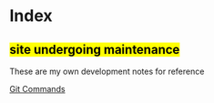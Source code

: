 # Index
## <mark> site undergoing maintenance </mark>
These are my own development notes for reference

[Git Commands](gitcommands.html)
